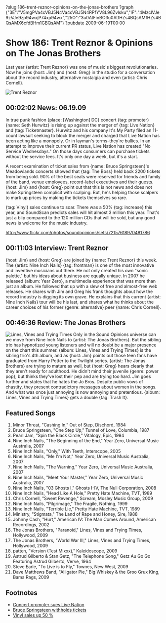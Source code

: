 ?slug 186-trent-reznor-opinions-on-the-jonas-brothers
?graph {"3E":"V5mgPVa4cVBJ5N4Va4cVBJ5N4RPfYV8L96Zvlsku","IF":"4MzclVJe9zVJe9zp94wxjP74xp94wx","25O":"3u0AtFinBO3u0AtfHZs4BQsAMfHZs4BQsAMX6cfdBHm1GBQsAM"}
?pubdate 2009-06-19T00:00

# Show 186: Trent Reznor & Opinions on The Jonas Brothers
Last year {artist: Trent Reznor} was one of music's biggest revolutionaries. Now he joins {host: Jim} and {host: Greg} in the studio for a conversation about the record industry, alternative nostalgia and even {artist: Chris Cornell}. 

![Trent Reznor](http://static.soundopinions.org/images/2009/reznor.jpg)


## 00:02:02 News: 06.19.09
In true punk fashion {place: [Washington] DC} concert {tag: promoter} {name: Seth Hurwitz} is rising up against the merger of {tag: Live Nation} and {tag: Ticketmaster}. Hurwitz and his company It's My Party filed an 11-count lawsuit seeking to block the merger and charged that Live Nation has been acting like a monopoly. Or in layman's terms–they're bullies. In an attempt to improve their current PR status, Live Nation has created "No Service Wednesdays." On those days consumers can purchase tickets without the service fees. It's only one day a week, but it's a start.

A recent examination of ticket sales from {name: Bruce Springsteen}'s Meadowlands concerts showed that {tag: The Boss} held back 2200 tickets from being sold. 90% of the best seats were reserved for friends and family of the band, venue employees, record-label executives and their guests. {host: Jim} and {host: Greg} point out that this is not news and does not make Springsteen complicit with scalping. But, he's helping those scalpers to mark up prices by making the tickets themselves so rare.

{tag: Vinyl} sales continue to soar. There was a 50% {tag: increase} this year, and SoundScan predicts sales will hit almost 3 million this year. That's just a blip compared to the 120 million CDs that will be sold, but any good news is welcome for the music industry.

http://www.flickr.com/photos/soundopinions/sets/72157618970481786

## 00:11:03 Interview: Trent Reznor

{host: Jim} and {host: Greg} are joined by {name: Trent Reznor} this week. The {artist: Nine Inch Nails} {tag: frontman} is one of the most innovative and inventive musicians out there. He not only created his own "sonic palette," but his ideas about business are equally unique. In 2007 he released {album: Year Zero}, a multimedia experience that was more than just an album. He followed that up with a slew of free and almost-free web releases. He shares with Jim and Greg his frank thoughts about how the record industry is digging its own grave. He explains that this current {artist: Nine Inch Nails} tour will be his last, and shares what he thinks about the career choices of his former {genre: alternative} peer {name: Chris Cornell}.

## 00:46:36 Review: The Jonas Brothers
![Lines, Vines and Trying Times](http://is2.mzstatic.com/image/thumb/Music/v4/8d/f9/dc/8df9dc66-0cfe-5d6f-d0ec-4b5f21b5ff10/source/600x600bb.jpg "114342891/540912513")
Only in the Sound Opinions universe can we move from Nine Inch Nails to {artist: The Jonas Brothers}. But the sibling trio has hypnotized young listeners and will no doubt be a major presence on the chart this summer. {album: Lines, Vines and Trying Times} is the sibling trio's 4th album, and as {host: Jim} points out those teen fans have graduated from Harry Potter to the Twilight series. {artist: The Jonas Brothers} are trying to mature as well, but {host: Greg} hears clearly that they aren't ready for adulthood. He didn't mind their juvenile {genre: power pop}, but thinks they've lost their pep and are trying too hard. Jim goes further and states that he hates the Jo Bros. Despite public vows of chastity, they present contradictory messages about women in the songs. And what was once just annoying is now annoying and pretentious. {album: Lines, Vines and Trying Times} gets a double {tag: Trash It}.

## Featured Songs
1. Minor Threat, "Cashing In," Out of Step, Dischord, 1984
2. Bruce Springsteen, "One Step Up," Tunnel of Love, Columbia, 1987
3. Pearl Jam, "Spin the Black Circle," Vitalogy, Epic, 1994
4. Nine Inch Nails, "The Beginning of the End," Year Zero, Universal Music Australia, 2007
5. Nine Inch Nails, "Only," With Teeth, Interscope, 2005
6. Nine Inch Nails, "Me I'm Not," Year Zero, Universal Music Australia, 2007
7. Nine Inch Nails, "The Warning," Year Zero, Universal Music Australia, 2007
8. Nine Inch Nails, "Meet Your Master," Year Zero, Universal Music Australia, 2007
9. Nine Inch Nails, "03 Ghosts I," Ghosts I-IV, The Null Corporation, 2008
10. Nine Inch Nails, "Head Like A Hole," Pretty Hate Machine, TVT, 1989
11. Chris Cornell, "Sweet Revenge," Scream, Mosley Music Group, 2009 
12. Nine Inch Nails, "Pilgrimage," The Fragile, Nothing, 1999
13. Nine Inch Nails, "Terrible Lie," Pretty Hate Machine, TVT, 1989
14. Ministry, "Stigmata," The Land of Rape and Honey, Sire, 1988
15. Johnny Cash, "Hurt," American IV: The Man Comes Around, American Recordings, 2002
16. The Jonas Brothers, "Paranoid," Lines, Vines and Trying Times, Hollywood, 2009
17. The Jonas Brothers, "World War III," Lines, Vines and Trying Times, Hollywood, 2009
18. patten, "Version (Test Mixxx)," Kaleidoscope, 2009
19. Astrud Gilberto & Stan Getz, "The Telephone Song," Getz Au Go Go Featuring Astrud Gilberto, Verve, 1964
20. Steve Earle, "To Live is to Fly," Townes, New West, 2009
21. Dave Matthews Band, "Alligator Pie," Big Whiskey & the Groo Grux King, Bama Rags, 2009

## Footnotes
- [Concert promoter sues Live Nation](http://www.billboard.com/biz/articles/news/1269349/concert-promoter-seth-hurwitz-sues-live-nation)
- [Bruce Springsteen withholds tickets](http://www.nj.com/news/index.ssf/2009/06/springsteen_withheld_best_tick.html)
- [Vinyl sales up 50 %](http://latimesblogs.latimes.com/music_blog/2009/06/vinyl-sales-to-hit-another-high-point-in-2009.html)
